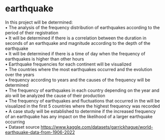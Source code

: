 # earthquake
 In this project will be determined: <br />
• The analysis of the frequency distribution of earthquakes according to the period of their registration <br />
• It will be determined if there is a correlation between the duration in seconds of an earthquake and magnitude according to the depth of the earthquake<br />
• It will be determined if there is a time of day when the frequency of earthquakes is higher than other hours<br />
• Earthquake frequencies for each continent will be visualized<br />
• The countries where the most earthquakes occurred and the evolution over the years<br />
• frequency according to years and the causes of the frequency will be determined<br />
• The frequency of earthquakes in each country depending on the year and alo will be analyzed the cause of  their production<br />
• The frequency of earthquakes and fluctuations that occurred in the will be visualized in the first 5 countries where the highest frequency was recorded<br />
• A case study will be established to determine if the increased frequency of an earthquake has any impact on the likelihood of a larger earthquake occurring<br />
• Dataset source https://www.kaggle.com/datasets/garrickhague/world-earthquake-data-from-1906-2022<br />
